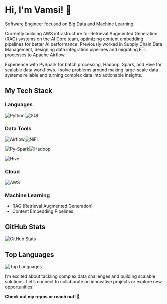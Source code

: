 # Hi, I'm Vamsi! 👋

Software Engineer focused on Big Data and Machine Learning.

Currently building AWS infrastructure for Retrieval Augmented Generation (RAG) systems on the AI Core team, optimizing content embedding pipelines for better AI performance. Previously worked in Supply Chain Data Management, designing data integration pipelines and migrating ETL processes to Apache Airflow.

Experience with PySpark for batch processing, Hadoop, Spark, and Hive for scalable data workflows. I solve problems around making large-scale data systems reliable and turning complex data into actionable insights.

## My Tech Stack

### Languages
<img src="https://img.shields.io/badge/Python-3776AB?style=for-the-badge&logo=python&logoColor=white" alt="Python"> <img src="https://img.shields.io/badge/SQL-4479A1?style=for-the-badge&logo=postgresql&logoColor=white" alt="SQL">

### Data Tools
<img src="https://img.shields.io/badge/Airflow-007A88?style=for-the-badge&logo=apache-airflow&logoColor=white" alt="Airflow"><img src="https://img.shields.io/badge/NiFi-28A86B?style=for-the-badge&logo=apache-nifi&logoColor=white" alt="NiFi">

<img src="https://img.shields.io/badge/Spark-E25A1C?style=for-the-badge&logo=apache-spark&logoColor=white" alt="Py-Spark"><img src="https://img.shields.io/badge/Hadoop-66CCFF?style=for-the-badge&logo=apache-hadoop&logoColor=black" alt="Hadoop">

<img src="https://img.shields.io/badge/Hive-FDEE21?style=for-the-badge&logo=apache-hive&logoColor=black" alt="Hive">

### Cloud
<img src="https://img.shields.io/badge/AWS-232F3E?style=for-the-badge&logo=amazon-aws&logoColor=white" alt="AWS">

### Machine Learning
- RAG (Retrieval Augmented Generation)
- Content Embedding Pipelines

## GitHub Stats
<img src="https://github-readme-stats.vercel.app/api?username=vamsikumargudala&show_icons=true&theme=radical" alt="GitHub Stats">

## Top Languages
<img src="https://github-readme-stats.vercel.app/api/top-langs/?username=vamsikumargudala&layout=compact&theme=radical" alt="Top Languages">

I’m excited about tackling complex data challenges and building scalable solutions. Let’s connect to collaborate on innovative projects or explore new opportunities!

**Check out my repos or reach out! 🚀**
